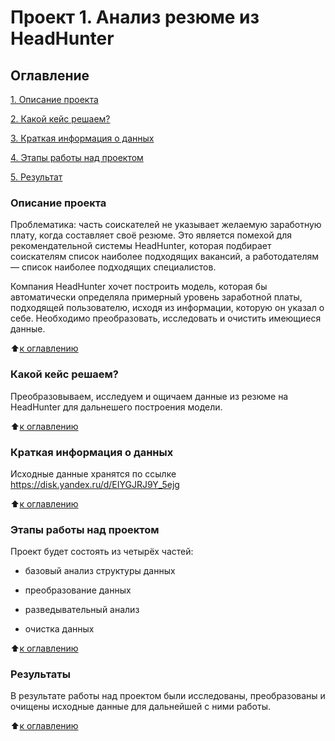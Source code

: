 # **Проект 1. Анализ резюме из HeadHunter**

## Оглавление
[1. Описание проекта](https://github.com/Ksuchilda/sf_data_science/blob/main/skillfactory/Projects/hh_project_1/README.md#описание-проекта)

[2. Какой кейс решаем?](https://github.com/Ksuchilda/sf_data_science/blob/main/skillfactory/Projects/hh_project_1/README.md#какой-кейс-решаем)

[3. Краткая информация о данных](https://github.com/Ksuchilda/sf_data_science/blob/main/skillfactory/Projects/hh_project_1/README.md#краткая-информация-о-данных)

[4. Этапы работы над проектом](https://github.com/Ksuchilda/sf_data_science/blob/main/skillfactory/Projects/hh_project_1/README.md#этапы-работы-над-проектом)

[5. Результат](https://github.com/Ksuchilda/sf_data_science/blob/main/skillfactory/Projects/hh_project_1/README.md#результаты)

### Описание проекта
Проблематика: часть соискателей не указывает желаемую заработную плату, когда составляет своё резюме.
Это является помехой для рекомендательной системы HeadHunter, которая подбирает соискателям список наиболее подходящих вакансий, а работодателям — список наиболее подходящих специалистов.

Компания HeadHunter хочет построить модель, которая бы автоматически определяла примерный уровень заработной платы, подходящей пользователю, исходя из информации, которую он указал о себе. Необходимо преобразовать, исследовать и очистить имеющиеся данные.

:arrow_up:[к оглавлению](https://github.com/Ksuchilda/sf_data_science/blob/main/skillfactory/Projects/hh_project_1/README.md#оглавление)


### Какой кейс решаем?
Преобразовываем, исследуем и ощичаем данные из резюме на HeadHunter для дальнешего построения модели.

:arrow_up:[к оглавлению](https://github.com/Ksuchilda/sf_data_science/blob/main/skillfactory/Projects/hh_project_1/README.md#оглавление)


### Краткая информация о данных
Исходные данные хранятся по ссылке https://disk.yandex.ru/d/EIYGJRJ9Y_5ejg

:arrow_up:[к оглавлению](https://github.com/Ksuchilda/sf_data_science/blob/main/skillfactory/Projects/hh_project_1/README.md#оглавление)


### Этапы работы над проектом
Проект будет состоять из четырёх частей:

* базовый анализ структуры данных

* преобразование данных

* разведывательный анализ

* очистка данных

:arrow_up:[к оглавлению](https://github.com/Ksuchilda/sf_data_science/blob/main/skillfactory/Projects/hh_project_1/README.md#оглавление)


### Результаты
В результате работы над проектом были исследованы, преобразованы и очищены исходные данные для дальнейшей с ними работы.

:arrow_up:[к оглавлению](https://github.com/Ksuchilda/sf_data_science/blob/main/skillfactory/Projects/hh_project_1/README.md#оглавление)

